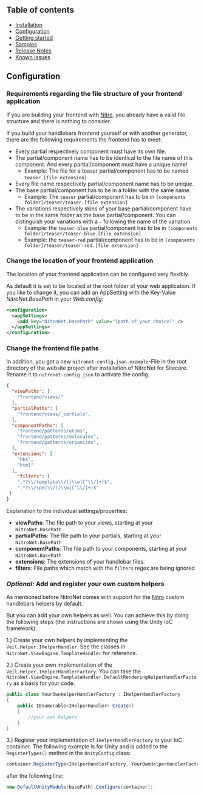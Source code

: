 ## Table of contents
- [Installation](installation.md)
- [Configuration](configuration.md)
- [Getting started](getting-started.md)
- [Samples](samples.md)
- [Release Notes](https://github.com/namics/NitroNet/releases)
- [Known Issues](known-issues.md)

## Configuration

### Requirements regarding the file structure of your frontend application
If you are building your frontend with [Nitro](https://github.com/namics/generator-nitro/), you already have a valid file structure and there is nothing to consider.

If you build your handlebars frontend yourself or with another generator, there are the following requirements the frontend has to meet:
- Every partial respectively component must have its own file.
- The partial/component name has to be identical to the file name of this component. And every partial/component must have a unique name!
	- Example: The file for a teaser partial/component has to be named `teaser.[file extension]`
- Every file name respectively partial/component name has to be unique.
- The base partial/component has to be in a folder with the same name.
	- Example: The `teaser` partial/component has to be in `[components folder]/teaser/teaser.[file extension]`
- The variations respectively skins of your base partial/component have to be in the same folder as the base  partial/component. You can distinguish your variations with a `-` following the name of the variation.
	- Example: the `teaser-blue` partial/component has to be in `[components folder]/teaser/teaser-blue.[file extension]`
	- Example: the `teaser-red` partial/component has to be in `[components folder]/teaser/teaser-red.[file extension]`

### Change the location of your frontend application
The location of your frontend application can be configured very flexibly.

As default it is set to be located at the root folder of your web application. If you like to change it, you can add an AppSetting with the Key-Value *NitroNet.BasePath* in your *Web.config*:

```xml
<configuration>
  <appSettings>
    <add key="NitroNet.BasePath" value="[path of your choice]" />
  </appSettings>
</configuration>
```

### Change the frontend file paths
In addition, you got a new `nitronet-config.json.example`-File in the root directory of the website project after installation of NitroNet for Sitecore. Rename it to `nitronet-config.json` to activate the config.

```json
{
  "viewPaths": [
    "frontend/views/"
  ],
  "partialPaths": [
    "frontend/views/_partials",
  ],
  "componentPaths": [
    "frontend/patterns/atoms",
    "frontend/patterns/molecules",
    "frontend/patterns/organisms",
  ],
  "extensions": [
    "hbs",
    "html"
  ],
    "filters": [
    ".*?\\/template\\/([\\w][^\\/]+)$",
    ".*?\\/spec\\/([\\w][^\\/]+)$"
 ]
}
```

Explanation to the individual settings/properties:
* **viewPaths**: The file path to your views, starting at your `NitroNet.BasePath`
* **partialPaths**: The file path to your partials, starting at your `NitroNet.BasePath`
* **componentPaths**: The file path to your components, starting at your `NitroNet.BasePath`
* **extensions**: The extensions of your handlebar files.
* **filters**: File paths which match with the `filters` regex are being ignored

### *Optional:* Add and register your own custom helpers
As mentioned before NitroNet comes with support for the [Nitro](https://github.com/namics/generator-nitro/) custom handlebars helpers by default.

But you can add your own helpers as well. You can achieve this by doing the following steps (the instructions are shown using the Unity IoC framework):

1.) Create your own helpers by implementing the `Veil.Helper.IHelperHandler`. See the classes in `NitroNet.ViewEngine.TemplateHandler` for reference.

2.) Create your own implementation of the `Veil.Helper.IHelperHandlerFactory`. You can take the `NitroNet.ViewEngine.TemplateHandler.DefaultRenderingHelperHandlerFactory` as a basis for your code.

```csharp
public class YourOwnHelperHandlerFactory : IHelperHandlerFactory
{
    public IEnumerable<IHelperHandler> Create()
    {
        //your own helpers
    }
}
```

3.) Register your implementation of `IHelperHandlerFactory` to your IoC container. The following example is for Unity and is added to the `RegisterTypes()` method in the `UnityConfig` class:

```csharp
container.RegisterType<IHelperHandlerFactory, YourOwnHelperHandlerFactory>(new ContainerControlledLifetimeManager());

```

after the following line:


```csharp
new DefaultUnityModule(basePath).Configure(container);
```